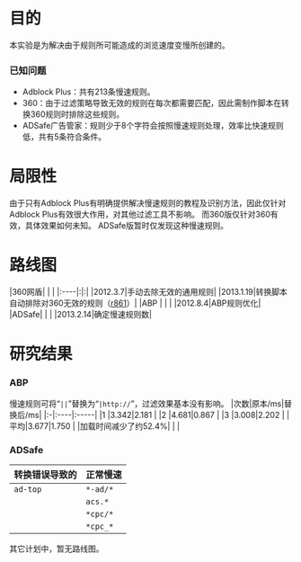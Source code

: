 # 目的 #
本实验是为解决由于规则所可能造成的浏览速度变慢所创建的。
### 已知问题 ###
  * Adblock Plus：共有213条慢速规则。
  * 360：由于过滤策略导致无效的规则在每次都需要匹配，因此需制作脚本在转换360规则时排除这些规则。
  * ADSafe广告管家：规则少于8个字符会按照慢速规则处理，效率比快速规则低，共有5条符合条件。

# 局限性 #

由于只有Adblock Plus有明确提供解决慢速规则的教程及识别方法，因此仅针对Adblock Plus有效很大作用，对其他过滤工具不影响。
而360版仅针对360有效，具体效果如何未知。
ADSafe版暂时仅发现这种慢速规则。

# 路线图 #
|360网盾| | |
|:----|:|:|
|2012.3.7|手动去除无效的通用规则|
|2013.1.19|转换脚本自动排除对360无效的规则（[r861](https://code.google.com/p/adfiltering-rules/source/detail?r=861)）|
|ABP  | | |
|2012.8.4|ABP规则优化|
|ADSafe| | |
|2013.2.14|确定慢速规则数|

# 研究结果 #
### ABP ###
慢速规则可将“`||`”替换为“`|http://`”，过滤效果基本没有影响。
|次数|原本/ms|替换后/ms|
|:-|:----|:-----|
|1 |3.342|2.181 |
|2 |4.681|0.867 |
|3 |3.008|2.202 |
|平均|3.677|1.750 |
|加载时间减少了约52.4%| | |

### ADSafe ###
|转换错误导致的|正常慢速|
|:------|:---|
| `ad-top` | `*-ad/*` |
|       | `acs.*` |
|       | `*cpc/*` |
|       | `*cpc_*` |


其它计划中，暂无路线图。